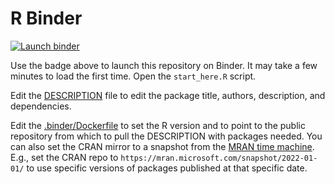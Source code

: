 # R Binder

<!-- badges: start -->
[![Launch binder](https://mybinder.org/badge_logo.svg)](https://mybinder.org/v2/gh/stephenturner/rbinder/main?urlpath=rstudio)
<!-- badges: end -->

Use the badge above to launch this repository on Binder. It may take a few minutes to load the first time. Open the `start_here.R` script.

Edit the [DESCRIPTION](DESCRIPTION) file to edit the package title, authors, description, and dependencies.

Edit the [.binder/Dockerfile](.binder/Dockerfile) to set the R version and to point to the public repository from which to pull the DESCRIPTION with packages needed. You can also set the CRAN mirror to a snapshot from the [MRAN time machine](https://mran.microsoft.com/timemachine). E.g., set the CRAN repo to `https://mran.microsoft.com/snapshot/2022-01-01/` to use specific versions of packages published at that specific date.
